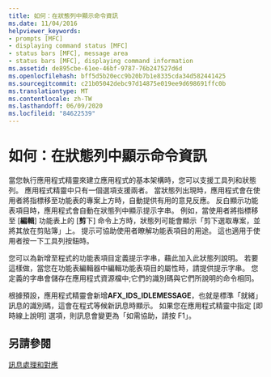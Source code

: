 ```yaml
---
title: 如何：在狀態列中顯示命令資訊
ms.date: 11/04/2016
helpviewer_keywords:
- prompts [MFC]
- displaying command status [MFC]
- status bars [MFC], message area
- status bars [MFC], displaying command information
ms.assetid: de895cbe-61ee-46bf-9787-76b247527d6d
ms.openlocfilehash: bff5d5b20ecc9b20b7b1e8335cda34d582441425
ms.sourcegitcommit: c21b05042debc97d14875e019ee9d698691ffc0b
ms.translationtype: MT
ms.contentlocale: zh-TW
ms.lasthandoff: 06/09/2020
ms.locfileid: "84622539"
---
```

# <a name="how-to-display-command-information-in-the-status-bar"></a>如何：在狀態列中顯示命令資訊

當您執行應用程式精靈來建立應用程式的基本架構時，您可以支援工具列和狀態列。 應用程式精靈中只有一個選項支援兩者。 當狀態列出現時，應用程式會在使用者將指標移至功能表的專案上方時，自動提供有用的意見反應。 反白顯示功能表項目時，應用程式會自動在狀態列中顯示提示字串。 例如，當使用者將指標移至 [**編輯**] 功能表上的 [**剪**下] 命令上方時，狀態列可能會顯示「剪下選取專案，並將其放在剪貼簿」上。 提示可協助使用者瞭解功能表項目的用途。 這也適用于使用者按一下工具列按鈕時。

您可以為新增至程式的功能表項目定義提示字串，藉此加入此狀態列說明。 若要這樣做，當您在功能表編輯器中編輯功能表項目的屬性時，請提供提示字串。 您定義的字串會儲存在應用程式資源檔中;它們的識別碼與它們所說明的命令相同。

根據預設，應用程式精靈會新增**AFX_IDS_IDLEMESSAGE**，也就是標準「就緒」訊息的識別碼，這會在程式等候新訊息時顯示。 如果您在應用程式精靈中指定 [即時線上說明] 選項，則訊息會變更為「如需協助，請按 F1」。

## <a name="see-also"></a>另請參閱

[訊息處理和對應](message-handling-and-mapping.md)
